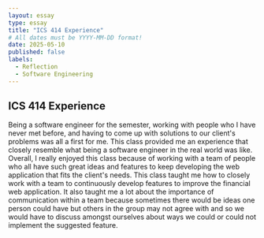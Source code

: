 ```yaml
---
layout: essay
type: essay
title: "ICS 414 Experience"
# All dates must be YYYY-MM-DD format!
date: 2025-05-10
published: false
labels:
  - Reflection
  - Software Engineering
---
```


## ICS 414 Experience

Being a software engineer for the semester, working with people who I have never met before, and having to come up with solutions to our client's problems was all a first for me. This class provided me an experience that closely resemble what being a software engineer in the real world was like. Overall, I really enjoyed this class because of working with a team of people who all have such great ideas and features to keep developing the web application that fits the client's needs. This class taught me how to closely work with a team to continuously develop features to improve the financial web application. It also taught me a lot about the importance of communication within a team because sometimes there would be ideas one person could have but others in the group may not agree with and so we would have to discuss amongst ourselves about ways we could or could not implement the suggested feature.